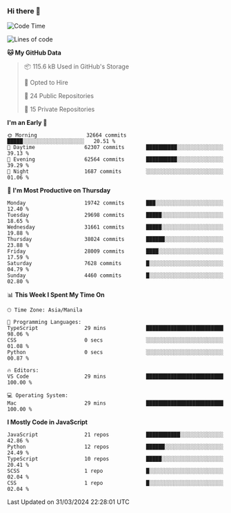 ### Hi there 👋

<!--START_SECTION:waka-->
![Code Time](http://img.shields.io/badge/Code%20Time-628%20hrs%2039%20mins-blue)

![Lines of code](https://img.shields.io/badge/From%20Hello%20World%20I%27ve%20Written-62.7%20million%20lines%20of%20code-blue)

**🐱 My GitHub Data** 

> 📦 115.6 kB Used in GitHub's Storage 
 > 
> 💼 Opted to Hire
 > 
> 📜 24 Public Repositories 
 > 
> 🔑 15 Private Repositories 
 > 
**I'm an Early 🐤** 

```text
🌞 Morning                32664 commits       █████░░░░░░░░░░░░░░░░░░░░   20.51 % 
🌆 Daytime                62307 commits       ██████████░░░░░░░░░░░░░░░   39.13 % 
🌃 Evening                62564 commits       ██████████░░░░░░░░░░░░░░░   39.29 % 
🌙 Night                  1687 commits        ░░░░░░░░░░░░░░░░░░░░░░░░░   01.06 % 
```
📅 **I'm Most Productive on Thursday** 

```text
Monday                   19742 commits       ███░░░░░░░░░░░░░░░░░░░░░░   12.40 % 
Tuesday                  29698 commits       █████░░░░░░░░░░░░░░░░░░░░   18.65 % 
Wednesday                31661 commits       █████░░░░░░░░░░░░░░░░░░░░   19.88 % 
Thursday                 38024 commits       ██████░░░░░░░░░░░░░░░░░░░   23.88 % 
Friday                   28009 commits       ████░░░░░░░░░░░░░░░░░░░░░   17.59 % 
Saturday                 7628 commits        █░░░░░░░░░░░░░░░░░░░░░░░░   04.79 % 
Sunday                   4460 commits        █░░░░░░░░░░░░░░░░░░░░░░░░   02.80 % 
```


📊 **This Week I Spent My Time On** 

```text
🕑︎ Time Zone: Asia/Manila

💬 Programming Languages: 
TypeScript               29 mins             █████████████████████████   98.06 % 
CSS                      0 secs              ░░░░░░░░░░░░░░░░░░░░░░░░░   01.08 % 
Python                   0 secs              ░░░░░░░░░░░░░░░░░░░░░░░░░   00.87 % 

🔥 Editors: 
VS Code                  29 mins             █████████████████████████   100.00 % 

💻 Operating System: 
Mac                      29 mins             █████████████████████████   100.00 % 
```

**I Mostly Code in JavaScript** 

```text
JavaScript               21 repos            ███████████░░░░░░░░░░░░░░   42.86 % 
Python                   12 repos            ██████░░░░░░░░░░░░░░░░░░░   24.49 % 
TypeScript               10 repos            █████░░░░░░░░░░░░░░░░░░░░   20.41 % 
SCSS                     1 repo              █░░░░░░░░░░░░░░░░░░░░░░░░   02.04 % 
CSS                      1 repo              █░░░░░░░░░░░░░░░░░░░░░░░░   02.04 % 
```




 Last Updated on 31/03/2024 22:28:01 UTC
<!--END_SECTION:waka-->
